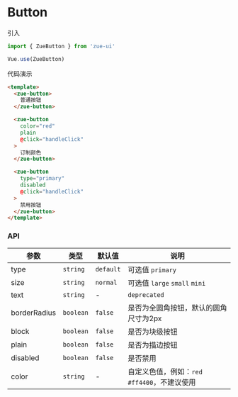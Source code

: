 # Button

引入

```js
import { ZueButton } from 'zue-ui'

Vue.use(ZueButton)
```

代码演示
```html
<template>
  <zue-button>
    普通按钮
  </zue-button>

  <zue-button
    color="red"
    plain
    @click="handleClick"
  >
    订制颜色
  </zue-button>

  <zue-button
    type="primary"
    disabled
    @click="handleClick"
  >
    禁用按钮
  </zue-button>
</template>
```

### API

参数|类型|默认值|说明
----|----|-----|----
type|`string`|`default`|可选值 `primary`
size|`string`|`normal`|可选值 `large` `small` `mini`
text|`string`| - | `deprecated`
borderRadius|`boolean`|`false`|是否为全圆角按钮，默认的圆角尺寸为2px
block|`boolean`|`false`|是否为块级按钮
plain|`boolean`|`false`|是否为描边按钮
disabled|`boolean`|`false`|是否禁用
color|`string`|-|自定义色值，例如：`red` `#ff4400`，不建议使用
